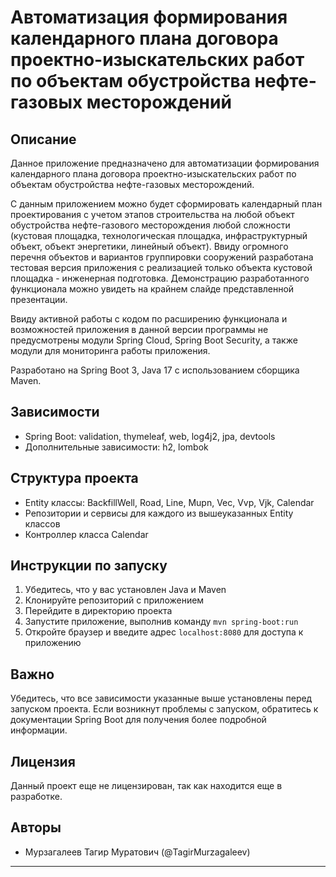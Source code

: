 # Автоматизация формирования календарного плана договора проектно-изыскательских работ по объектам обустройства нефте-газовых месторождений

## Описание
Данное приложение предназначено для автоматизации формирования календарного плана договора проектно-изыскательских работ по объектам обустройства нефте-газовых месторождений. 

С данным приложением можно будет сформировать календарный план проектирования с учетом этапов строительства на любой объект обустройства нефте-газового месторождения любой сложности
(кустовая площадка, технологическая площадка, инфраструктурный объект, объект энергетики, линейный объект). Ввиду огромного перечня объектов и вариантов группировки сооружений 
разработана тестовая версия приложения с реализацией только объекта кустовой площадка - инженерная подготовка. Демонстрацию разработанного функционала можно увидеть на крайнем
слайде представленной презентации.

Ввиду активной работы с кодом по расширению функционала и возможностей приложения в данной версии программы не предусмотрены модули Spring Cloud, Spring Boot Security, а также модули 
для мониторинга работы приложения.

Разработано на Spring Boot 3, Java 17 с использованием сборщика Maven.

## Зависимости
- Spring Boot: validation, thymeleaf, web, log4j2, jpa, devtools
- Дополнительные зависимости: h2, lombok

## Структура проекта
- Entity классы: BackfillWell, Road, Line, Mupn, Vec, Vvp, Vjk, Calendar
- Репозитории и сервисы для каждого из вышеуказанных Entity классов
- Контроллер класса Calendar

## Инструкции по запуску
1. Убедитесь, что у вас установлен Java и Maven
2. Клонируйте репозиторий с приложением
3. Перейдите в директорию проекта
4. Запустите приложение, выполнив команду `mvn spring-boot:run`
5. Откройте браузер и введите адрес `localhost:8080` для доступа к приложению

## Важно
Убедитесь, что все зависимости указанные выше установлены перед запуском проекта. Если возникнут проблемы с запуском, обратитесь к документации Spring Boot для получения более подробной информации.

## Лицензия
Данный проект еще не лицензирован, так как находится еще в разработке.

## Авторы
- Мурзагалеев Тагир Муратович (@TagirMurzagaleev)

---